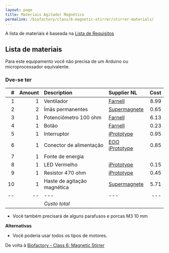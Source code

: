 ```yaml
---
layout: page
title: Materiais Agitador Magnético
permalink: /biofactory/class/6-magnetic-stirrer/stirrer-materials/
---
```


A lista de materiais é baseada na [Lista de Requisitos](/biofactory/class/6-magnetic-stirrer/requirements/)

## Lista de materiais

Para este equipamento você não precisa de um Arduino ou microprocessador equivalente.

### Dve-se ter

|#|Amount|Description|Supplier NL|Cost|
|-:|----:|:---------|:-------|---:|
|1|1|Ventilador|[Farnell](http://nl.farnell.com/bisonic/sp802512l-03/fan-80x25mm-12vdc/dp/1832326)|8.99|
|2|2|Ímãs permanentes|[Supermagnete](http://www.supermagnete.nl/blokmagneten-neodymium-middelgroot/blokmagneet-10mm-x-10mm-x-5mm-neodymium-n42-vernikkeld_Q-10-10-05-N)|0.65|
|3|1|Potenciômetro 100 ohm|[Farnell](http://nl.farnell.com/bourns/93r1a-r22-a05l/potentiometer-linear-100-ohm-10/dp/2321801)|6.13|
|4|1|Botão|[Farnell](http://nl.farnell.com/multicomp/cr-r4-7/knob-soft-touch-d-shaft-black/dp/1440012?ost=1440012)|0.23|
|5|1|Interruptor|[iPrototype](https://iprototype.nl/products/components/buttons-switches/rocker-switch-large)|0.95|
|6|1|Conector de alimentação|[EOO](http://www.eoo-bv.nl/index.php?_a=viewProd&productId=3298) [iPrototype](https://iprototype.nl/products/accessoires/power/DC-barrel-jack-adapter)|0.85|
|7|1|Fonte de energia|||
|8|1|LED Vermelho|[iPrototype](https://iprototype.nl/products/components/led-lcd/rood#)|0.15|
|9|1|Resistor 470 ohm|[iPrototype](https://iprototype.nl/products/components/resistors/470R)|0.45|
|10|1|Haste de agitação magnética|[Supermagnete](http://www.supermagnete.nl/eng/rod-magnets-neodymium/rod-magnet-diameter-12mm-height-60mm-neodymium-n38-nickel-plated_S-12-60-N)|5.71|
|--|--|---|---|---|
|||*Custo total*|||

* Você também precisará de alguns parafusos e porcas M3 10 mm 

**Alternativas**

* Você poderia usar todos os tipos de motores.

De volta à [Biofactory - Class 6: Magnetic Stirrer](/biofactory/class/6-magnetic-stirrer/)
